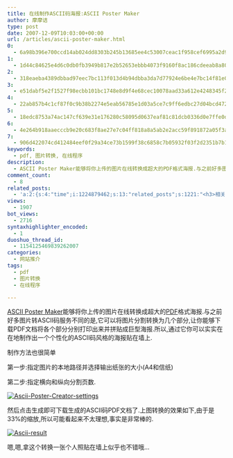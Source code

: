 ```yaml
---
title: 在线制作ASCII码海报:ASCII Poster Maker
author: 摩摩诘
type: post
date: 2007-12-09T10:03:00+00:00
url: /articles/ascii-poster-maker.html
0:
  - 6a98b396e700ccd14ab024dd8303b245b13685ee4c53007ceac1f958cef6995a2d959451c8eb3dce23db37e36c4bb75c
1:
  - 1d44c84625e4d6c0db0fb3949b817e2b52653ebbb4073f9160f8ac186cdeeab8a80b489b2a6e69c0950e57d020c5d8ed
2:
  - 318eaeba4389dbbad97eec7bc113f013d4b94dbba3da7d77924e6be4e7bc14f81e041779a11391b080e7c4779e94cb0f
3:
  - e51dabf5e2f1527f98ecbb101bc1748e8d9f4e68cec10078aad33a612e4248345f29b375c120ec8fd52b9aaffff03918
4:
  - 22ab857b4c1cf87f0c9b38b2274e5eab56785e1d03a5ce7c9ff6edbc27d04bcd472da60bfdeeb82c793cfefa4afe312d
5:
  - 18edc8753a74ac147cf639e31e176280c58095d0637eaf81c81dcb0336d0e7ffe0d05a62777ed15e70086e50f0aafbcf
6:
  - 4e264b918aaecccb9e20c683f8ae27e7c04ff818a8a5ab2e2acc59f891872a05f3a9e156bbd4983d065e2104cbd58756
7:
  - 906d422074cd412484eef0f29a34ce73b1599f38c6858c7b05932f03f2d2351b7b1642d44ecbb552e5662e0644439636
keywords:
  - pdf, 图片转换, 在线程序
description:
  - ASCII Poster Maker能够将你上传的图片在线转换成超大的PDF格式海报.与之前好多图片转ASCII码服务不同的是,它可以将图片分割转换为几个部分,让你能够下载PDF文档将各个部分分别打印出来并拼贴成巨型海报.所以,通过它你可以实实在在地制作出一个个性化的ASCII码风格的海报贴在墙上.
comment_count:
  - 8
related_posts:
  - 'a:2:{s:4:"time";i:1224879462;s:13:"related_posts";s:1221:"<h3>相关日志</h3><ul class="related_post"><li><a href="http://www.digglife.cn/articles/enhance-mobile-phone-pics.html" title="如何提高手机照片的质量">如何提高手机照片的质量</a></li><li><a href="http://www.digglife.cn/articles/convert-word-pdf.html" title="如何将Word文档转化为PDF">如何将Word文档转化为PDF</a></li><li><a href="http://www.digglife.cn/articles/improve-your-image-online.html" title="在线一键优化你的照片">在线一键优化你的照片</a></li><li><a href="http://www.digglife.cn/articles/prism-extension.html" title="Prism扩展:将Web应用桌面化">Prism扩展:将Web应用桌面化</a></li><li><a href="http://www.digglife.cn/articles/online-image-resizer-cropper.html" title="15个在线图片缩放剪切工具">15个在线图片缩放剪切工具</a></li><li><a href="http://www.digglife.cn/articles/cartoon-character-generator.html" title="12个网站帮你制作个性化的卡通形象">12个网站帮你制作个性化的卡通形象</a></li><li><a href="http://www.digglife.cn/articles/embed-presentation-google-docs.html" title="Google在线演示文稿新增网页嵌入功能">Google在线演示文稿新增网页嵌入功能</a></li></ul>";}'
views:
  - 1907
bot_views:
  - 2716
syntaxhighlighter_encoded:
  - 1
duoshuo_thread_id:
  - 1154125469839262007
categories:
  - 网站推介
tags:
  - pdf
  - 图片转换
  - 在线程序

---
```

<a href="http://www.asciiposter.com/" target="_blank" title="ASCII Poster Maker">ASCII Poster Maker</a>能够将你上传的图片在线转换成超大的[PDF][1]格式海报.与之前好多图片转ASCII码服务不同的是,它可以将图片分割转换为几个部分,让你能够下载PDF文档将各个部分分别打印出来并拼贴成巨型海报.所以,通过它你可以实实在在地制作出一个个性化的ASCII码风格的海报贴在墙上.

<!--more-->

制作方法也很简单

第一步:指定图片的本地路径并选择输出纸张的大小(A4和信纸)

第二步:指定横向和纵向分割页数.

[![Ascii-Poster-Creator-settings][2]][3]

然后点击生成即可下载生成的ASCII码PDF文档了.上图转换的效果如下,由于是33%的缩放,所以可能看起来不太理想,事实是非常棒的.

[![Ascii-result][4]][5]

嗯,嗯,拿这个转换一张个人照贴在墙上似乎也不错哦&#8230;

 [1]: https://www.digglife.net/articles/sumatra-pdf.html "酷软推荐:开源PDF阅读器Sumatra PDF "
 [2]: https://www.digglife.net/wp-content/uploads/3/379/2007/12/ascii-creat.jpg
 [3]: https://www.digglife.net/wp-content/uploads/3/379/2007/12/ascii-creat.jpg "Ascii-Poster-Creator-settings"
 [4]: https://www.digglife.net/wp-content/uploads/3/379/2007/12/ascii-result.thumbnail.JPG
 [5]: https://www.digglife.net/wp-content/uploads/3/379/2007/12/ascii-result.JPG "Ascii-result"

